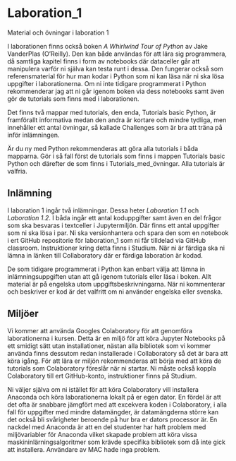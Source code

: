 # Laboration_1
Material och övningar i laboration 1

I laborationen finns också boken *A Whirlwind Tour of Python* av  Jake VanderPlas (O’Reilly). Den kan både användas för att lära sig programmera, då samtliga kapitel finns i form av notebooks där dataceller går att manipulera varför ni själva kan testa runt i dessa. Den fungerar också som referensmaterial för hur man kodar i Python som ni kan läsa när ni ska lösa uppgifter i laborationerna. Om ni inte tidigare programmerat i Python rekommenderar jag att ni går igenom boken via dess notebooks samt även gör de tutorials som finns med i laborationen. 

Det finns två mappar med tutorials, den enda, Tutorials basic Python, är framförallt informativa medan den andra är kortare och mindre tydliga, men innehåller ett antal övningar, så kallade Challenges som är bra att träna på inför inlämningen. 

Är du ny med Python rekommenderas att göra alla tutorials i båda mapparna. Gör i så fall först de tutorials som finns i mappen Tutorials basic Python och därefter de som finns i Tutorials_med_övningar. Alla tutorials är valfria. 

## Inlämning

I laboration 1 ingår två inlämningar. Dessa heter *Laboration 1.1* och *Laboration 1.2*. I båda ingår ett antal koduppgifter samt även en del frågor som ska besvaras i textceller i Jupytermiljön. Där finns ett antal uppgifter som ni ska lösa i par. Ni ska versionhantera och spara den som en notebook i ert GitHub repositorie för laboration_1 som ni får tilldelad via GitHub classroom. Instruktioner kring detta finns i Studium. När ni är färdiga ska ni lämna in länken till Collaboratory där er färdiga laboration är kodad.

De som tidigare programmerat i Python kan enbart välja att lämna in inlämningsuppgiften utan att gå igenom tutorials eller läsa i boken. Allt material är på engelska utom uppgiftsbeskrivningarna. När ni kommenterar och beskriver er kod är det valfritt om ni använder engelska eller svenska. 

## Miljöer

Vi kommer att använda Googles Colaboratory för att genomföra laborationerna i kursen. Detta är en miljö för att köra Jupyter Notebooks på ett smidigt sätt utan installationer, nästan alla bibliotek som vi kommer använda finns dessutom redan installerade i Collaboratory så det är bara att köra igång. För att lära er miljön rekommenderas att börja med att köra de tutorials som Colaboratory föreslår när ni startar. Ni måste också koppla Colaboratory till ert GitHub-konto, instruktioner finns på Studium.

Ni väljer själva om ni istället för att köra Colaboratory vill installera Anaconda och köra laborationerna lokalt på er egen dator. En fördel är att det ofta är snabbare jämgfört med att excekvera koden i Colaboratory, i alla fall för uppgifter med mindre datamängder, är datamängderna större kan det också bli svårigheter beroende på hur bra er dators processor är. En nackdel med Anaconda är att en del studenter har haft problem med miljövariabler för Anaconda vilket skapade problem att köra vissa maskininlärningsalgoritmer som krävde specifika bibliotek som då inte gick att installera. Användare av MAC hade inga problem. 

